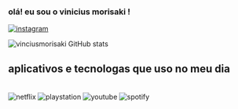 ### olá! eu sou o vinicius morisaki !


[![instagram](https://img.shields.io/badge/Instagram-E4405F?style=for-the-badge&logo=instagram&logoColor=white)](https://instagram.com/viniciusmorisaki/) 

![vinciusmorisaki GitHub stats](https://github-readme-stats.vercel.app/api?username=vinciusmorisaki&show_icons=true&theme=dracula)
## aplicativos e tecnologas que uso no meu dia

<div style="display: inline_block"><br/>
<img align="center" alt="netflix" src="https://img.shields.io/badge/Netflix-E50914?style=for-the-badge&logo=netflix&logoColor=white" />
<img align="center" alt="playstation" src="https://img.shields.io/badge/PlayStation-003791?style=for-the-badge&logo=playstation&logoColor=white" />
<img align="center" alt="youtube" src="https://img.shields.io/badge/YouTube-FF0000?style=for-the-badge&logo=youtube&logoColor=white" />
<img align="center" alt="spotify" src="https://img.shields.io/badge/Spotify-1ED760?&style=for-the-badge&logo=spotify&logoColor=white" />
